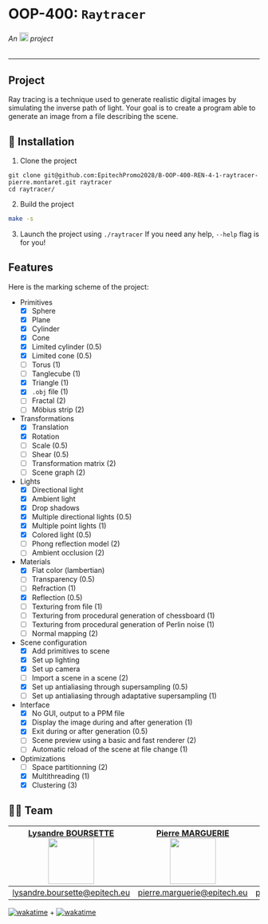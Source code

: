 # OOP-400: `Raytracer`
###### An <img src="https://newsroom.ionis-group.com/wp-content/uploads/2023/09/epitech-2023-logo-m.png" alt="Epitech" height=18/> project

---

## Project

Ray tracing is a technique used to generate realistic digital images by
simulating the inverse path of light. Your goal is to create a program able to
generate an image from a file describing the scene.

## 📩 Installation

1. Clone the project
```shell
git clone git@github.com:EpitechPromo2028/B-OOP-400-REN-4-1-raytracer-pierre.montaret.git raytracer
cd raytracer/
```

2. Build the project
```sh
make -s
```

3. Launch the project using `./raytracer`
   If you need any help, `--help` flag is for you!

## Features

Here is the marking scheme of the project:

- Primitives
  - [x] Sphere
  - [x] Plane
  - [x] Cylinder
  - [x] Cone
  - [x] Limited cylinder (0.5)
  - [x] Limited cone (0.5)
  - [ ] Torus (1)
  - [ ] Tanglecube (1)
  - [x] Triangle (1)
  - [x] `.obj` file (1)
  - [ ] Fractal (2)
  - [ ] Möbius strip (2)
- Transformations
  - [x] Translation
  - [x] Rotation
  - [ ] Scale (0.5)
  - [ ] Shear (0.5)
  - [ ] Transformation matrix (2)
  - [ ] Scene graph (2)
- Lights
  - [x] Directional light
  - [x] Ambient light
  - [x] Drop shadows
  - [x] Multiple directional lights (0.5)
  - [x] Multiple point lights (1)
  - [x] Colored light (0.5)
  - [ ] Phong reflection model (2)
  - [ ] Ambient occlusion (2)
- Materials
  - [x] Flat color (lambertian)
  - [ ] Transparency (0.5)
  - [ ] Refraction (1)
  - [x] Reflection (0.5)
  - [ ] Texturing from file (1)
  - [ ] Texturing from procedural generation of chessboard (1)
  - [ ] Texturing from procedural generation of Perlin noise (1)
  - [ ] Normal mapping (2)
- Scene configuration
  - [x] Add primitives to scene
  - [x] Set up lighting
  - [x] Set up camera
  - [ ] Import a scene in a scene (2)
  - [x] Set up antialiasing through supersampling (0.5)
  - [ ] Set up antialiasing through adaptative supersampling (1)
- Interface
  - [x] No GUI, output to a PPM file
  - [x] Display the image during and after generation (1)
  - [x] Exit during or after generation (0.5)
  - [ ] Scene preview using a basic and fast renderer (2)
  - [ ] Automatic reload of the scene at file change (1)
- Optimizations
  - [ ] Space partitionning (2)
  - [x] Multithreading (1)
  - [x] Clustering (3)

## 👷🏻 Team

| [**Lysandre BOURSETTE**](https://github.com/shuvlyy)<br/><img src="https://avatars.githubusercontent.com/u/123988037?v=4" width=92> | [**Pierre MARGUERIE**](https://github.com/u/146085057)<br/><img src="https://avatars.githubusercontent.com/u/146085057?v=4" width=92> | [**Pierre MONTARET**](https://github.com/u/90644687)<br/><img src="https://avatars.githubusercontent.com/u/90644687?v=4" width=92> |
|-------------------------------------------------------------------------------------------------------------------------------------|---------------------------------------------------------------------------------------------------------------------------------------|------------------------------------------------------------------------------------------------------------------------------------|
| [lysandre.boursette@epitech.eu]("mailto:lysandre.boursette@epitech.eu")                                                             | [pierre.marguerie@epitech.eu]("mailto:pierre.marguerie@epitech.eu")                                                                   | [pierre.montaret@epitech.eu]("mailto:pierre.montaret@epitech.eu")                                                                  |

[![wakatime](https://wakatime.com/badge/user/2f50fe6c-0368-4bef-aa01-3a67193b63f8/project/2100da67-461a-4298-b599-18c8ec1fca67.svg)](https://wakatime.com/badge/user/2f50fe6c-0368-4bef-aa01-3a67193b63f8/project/2100da67-461a-4298-b599-18c8ec1fca67) + [![wakatime](https://wakatime.com/badge/user/2f50fe6c-0368-4bef-aa01-3a67193b63f8/project/3db8bf84-d727-477b-b028-57c54adf3ac3.svg)](https://wakatime.com/badge/user/2f50fe6c-0368-4bef-aa01-3a67193b63f8/project/3db8bf84-d727-477b-b028-57c54adf3ac3)
